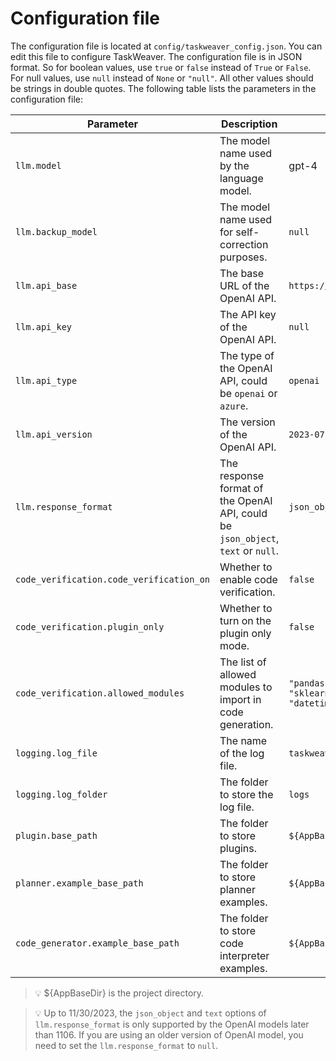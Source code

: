 
# Configuration file
The configuration file is located at `config/taskweaver_config.json`. 
You can edit this file to configure TaskWeaver.
The configuration file is in JSON format. So for boolean values, use `true` or `false` instead of `True` or `False`. 
For null values, use `null` instead of `None` or `"null"`. All other values should be strings in double quotes.
The following table lists the parameters in the configuration file:




| Parameter                                | Description                                                                      | Default Value                                                                          |
|------------------------------------------|----------------------------------------------------------------------------------|----------------------------------------------------------------------------------------|
| `llm.model`                                | The model name used by the language model.                                       | gpt-4                                                                                  |
| `llm.backup_model`                       | The model name used for self-correction purposes.                                | `null`                                                                                 |
| `llm.api_base`                           | The base URL of the OpenAI API.                                                  | `https://api.openai.com`                                                               |
| `llm.api_key`                            | The API key of the OpenAI API.                                                   | `null`                                                                                 |
| `llm.api_type`                           | The type of the OpenAI API, could be `openai` or `azure`.                        | `openai`                                                                               |
| `llm.api_version`                        | The version of the OpenAI API.                                                   | `2023-07-01-preview`                                                                   |
| `llm.response_format`                    | The response format of the OpenAI API, could be `json_object`, `text` or `null`. | `json_object`                                                                          |
| `code_verification.code_verification_on` | Whether to enable code verification.                                             | `false`                                                                                |
| `code_verification.plugin_only`          | Whether to turn on the plugin only mode.                                         | `false`                                                                                |
 | `code_verification.allowed_modules`      | The list of allowed modules to import in code generation.                        | `"pandas", "matplotlib", "numpy", "sklearn", "scipy", "seaborn", "datetime", "typing"` |
| `logging.log_file`                       | The name of the log file.                                                        | `taskweaver.log`                                                                  |
| `logging.log_folder`                     | The folder to store the log file.                                                | `logs`                                                                                 |
| `plugin.base_path`                       | The folder to store plugins.                                                     | `${AppBaseDir}/plugins`                                                                              |
| `planner.example_base_path`             | The folder to store planner examples.                                            | `${AppBaseDir}/planner_examples`                                                                    |
| `code_generator.example_base_path`       | The folder to store code interpreter examples.                                   | `${AppBaseDir}/codeinterpreter_examples`                                                            |


> 💡 ${AppBaseDir} is the project directory.

> 💡 Up to 11/30/2023, the `json_object` and `text` options of `llm.response_format` is only supported by the OpenAI models later than 1106. If you are using an older version of OpenAI model, you need to set the `llm.response_format` to `null`.
